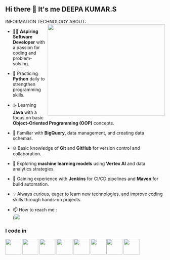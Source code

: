 ## Hi there 👋 It's me DEEPA KUMAR.S

INFORMATION TECHNOLOGY
<img align="right" width="370" height="290" src="https://i.pinimg.com/originals/47/f0/34/47f0342cec72b800463bf003eac1257e.gif"> 
ABOUT:
- 👨‍💻 **Aspiring Software Developer** with a passion for coding and problem-solving.  
- 🐍 Practicing **Python** daily to strengthen programming skills.  
- ☕ Learning **Java** with a focus on basic **Object-Oriented Programming (OOP)** concepts.  
- 🔧 Familiar with **BigQuery**, data management, and creating data schemas.  
- 🌐 Basic knowledge of **Git** and **GitHub** for version control and collaboration.  
- 🚀 Exploring **machine learning models** using **Vertex AI** and data analytics strategies.  
- 🔄 Gaining experience with **Jenkins** for CI/CD pipelines and **Maven** for build automation.  
- 💡 Always curious, eager to learn new technologies, and improve coding skills through hands-on projects.  

- 📫 How to reach me :
<br />([<img src="https://img.shields.io/badge/LinkedIn-0077B5?style=for-the-badge&logo=linkedin&logoColor=white" />](https://www.linkedin.com/in/deepa-kumar-s-04a94b2bb/)

### I code in
<img height="50" width="50" src="https://img.icons8.com/color/48/000000/python.png" /> <img height="50" width="50" src="https://img.icons8.com/color/48/000000/c-programming.png" /> <img height="50" width="50" src="https://img.icons8.com/color/48/000000/c-plus-plus-logo.png" /> <img height="50" width="50" src="https://img.icons8.com/color/48/000000/java-coffee-cup-logo.png" /> <img height="50" width="50" src="https://img.icons8.com/color/48/000000/html-5.png" /> <img height="50" width="50" src="https://img.icons8.com/color/48/000000/css3.png" /><img height="50" width="50" src="https://img.icons8.com/color/48/000000/mysql-logo.png"/> <img height="50" width="50" src="https://img.icons8.com/color/48/000000/nodejs.png"/>
